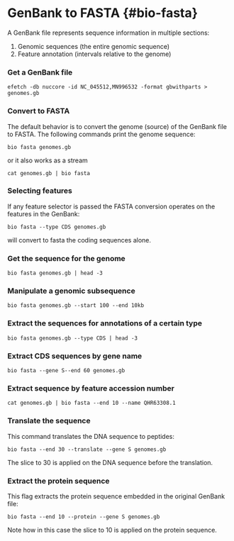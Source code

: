 # GenBank to FASTA {#bio-fasta}

A GenBank file represents sequence information in multiple sections:

1. Genomic sequences (the entire genomic sequence)
1. Feature annotation (intervals relative to the genome)

    
### Get a GenBank file

    efetch -db nuccore -id NC_045512,MN996532 -format gbwithparts > genomes.gb

### Convert to FASTA

The default behavior is to convert the genome (source) of the GenBank file to FASTA. The following commands print the genome sequence:

    bio fasta genomes.gb

or it also works as a stream
    
    cat genomes.gb | bio fasta

### Selecting features

If any feature selector is passed the FASTA conversion operates on the features in the GenBank:

    bio fasta --type CDS genomes.gb

will convert to fasta the coding sequences alone.


### Get the sequence for the genome

    bio fasta genomes.gb | head -3

### Manipulate a genomic subsequence

    bio fasta genomes.gb --start 100 --end 10kb 

### Extract the sequences for annotations of a certain type

    bio fasta genomes.gb --type CDS | head -3

### Extract CDS sequences by gene name

    bio fasta --gene S--end 60 genomes.gb 

### Extract sequence by feature accession number

    cat genomes.gb | bio fasta --end 10 --name QHR63308.1

### Translate the sequence

This command translates the DNA sequence to peptides:

    bio fasta --end 30 --translate --gene S genomes.gb

The slice to 30 is applied on the DNA sequence before the translation.

### Extract the protein sequence

This flag extracts the protein sequence embedded in the original GenBank file:

    bio fasta --end 10 --protein --gene S genomes.gb

Note how in this case the slice to 10 is applied on the protein sequence.